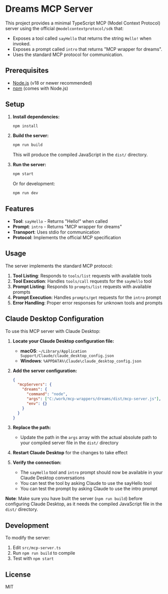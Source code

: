 # Dreams MCP Server

This project provides a minimal TypeScript MCP (Model Context Protocol) server using the official `@modelcontextprotocol/sdk` that:

- Exposes a tool called `sayHello` that returns the string `Hello!` when invoked.
- Exposes a prompt called `intro` that returns "MCP wrapper for dreams".
- Uses the standard MCP protocol for communication.

## Prerequisites

- [Node.js](https://nodejs.org/) (v18 or newer recommended)
- [npm](https://www.npmjs.com/) (comes with Node.js)

## Setup

1. **Install dependencies:**
   
   ```sh
   npm install
   ```

2. **Build the server:**
   
   ```sh
   npm run build
   ```
   This will produce the compiled JavaScript in the `dist/` directory.

3. **Run the server:**
   
   ```sh
   npm start
   ```
   
   Or for development:
   
   ```sh
   npm run dev
   ```

## Features

- **Tool**: `sayHello` - Returns "Hello!" when called
- **Prompt**: `intro` - Returns "MCP wrapper for dreams"
- **Transport**: Uses stdio for communication
- **Protocol**: Implements the official MCP specification

## Usage

The server implements the standard MCP protocol:

1. **Tool Listing**: Responds to `tools/list` requests with available tools
2. **Tool Execution**: Handles `tools/call` requests for the `sayHello` tool
3. **Prompt Listing**: Responds to `prompts/list` requests with available prompts
4. **Prompt Execution**: Handles `prompts/get` requests for the `intro` prompt
5. **Error Handling**: Proper error responses for unknown tools and prompts

## Claude Desktop Configuration

To use this MCP server with Claude Desktop:

1. **Locate your Claude Desktop configuration file:**
   - **macOS**: `~/Library/Application Support/Claude/claude_desktop_config.json`
   - **Windows**: `%APPDATA%\Claude\claude_desktop_config.json`

2. **Add the server configuration:**
   
   ```json
   {
     "mcpServers": {
       "dreams": {
         "command": "node",
         "args": ["C:/work/mcp-wrappers/dreams/dist/mcp-server.js"],
         "env": {}
       }
     }
   }
   ```

3. **Replace the path:**
   - Update the path in the `args` array with the actual absolute path to your compiled server file in the `dist/` directory

4. **Restart Claude Desktop** for the changes to take effect

5. **Verify the connection:**
   - The `sayHello` tool and `intro` prompt should now be available in your Claude Desktop conversations
   - You can test the tool by asking Claude to use the sayHello tool
   - You can test the prompt by asking Claude to use the intro prompt

**Note**: Make sure you have built the server (`npm run build`) before configuring Claude Desktop, as it needs the compiled JavaScript file in the `dist/` directory.

## Development

To modify the server:

1. Edit `src/mcp-server.ts`
2. Run `npm run build` to compile
3. Test with `npm start`

## License

MIT 